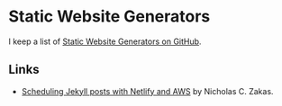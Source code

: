 # Static Website Generators

I keep a list of [Static Website Generators on GitHub](https://github.com/myles/awesome-static-generators/blob/master/README.md).

## Links

*   [Scheduling Jekyll posts with Netlify and AWS](https://humanwhocodes.com/blog/2018/03/scheduling-jekyll-posts-netlify/) by Nicholas C. Zakas.
